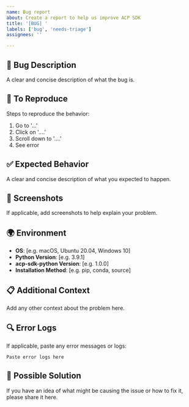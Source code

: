 ```yaml
---
name: Bug report
about: Create a report to help us improve ACP SDK
title: '[BUG] '
labels: ['bug', 'needs-triage']
assignees: ''

---
```


## 🐛 Bug Description
A clear and concise description of what the bug is.

## 🔄 To Reproduce
Steps to reproduce the behavior:
1. Go to '...'
2. Click on '....'
3. Scroll down to '....'
4. See error

## ✅ Expected Behavior
A clear and concise description of what you expected to happen.

## 📸 Screenshots
If applicable, add screenshots to help explain your problem.

## 🌍 Environment
- **OS**: [e.g. macOS, Ubuntu 20.04, Windows 10]
- **Python Version**: [e.g. 3.9.1]
- **acp-sdk-python Version**: [e.g. 1.0.0]
- **Installation Method**: [e.g. pip, conda, source]

## 📋 Additional Context
Add any other context about the problem here.

## 🔍 Error Logs
If applicable, paste any error messages or logs:

```
Paste error logs here
```

## 🤔 Possible Solution
If you have an idea of what might be causing the issue or how to fix it, please share it here. 